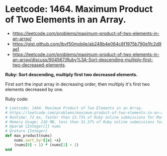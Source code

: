 # Leetcode: 1464. Maximum Product of Two Elements in an Array.

- https://leetcode.com/problems/maximum-product-of-two-elements-in-an-array/
- https://gist.github.com/lbvf50mobile/ab248b4e084c8f1975b790e1fc2d9ae1
- https://leetcode.com/problems/maximum-product-of-two-elements-in-an-array/discuss/904567/Ruby%3A-Sort-descending-multiply-first-two-decreased-elements.

**Ruby: Sort descending, multiply first two decreased elements.**

First sort the input array in decreasing order, then multiply it's first two elements decreased by one.


Ruby code:
```Ruby
# Leetcode: 1464. Maximum Product of Two Elements in an Array.
# https://leetcode.com/problems/maximum-product-of-two-elements-in-an-array/
# Runtime: 72 ms, faster than 13.73% of Ruby online submissions for Maximum Product of Two Elements in an Array.
# Memory Usage: 210 MB, less than 31.37% of Ruby online submissions for Maximum Product of Two Elements in an Array.
# @param {Integer[]} nums
# @return {Integer}
def max_product(nums)
    nums.sort_by!{|x| -x}
    (nums[0] - 1) * (nums[1] - 1)
end
```